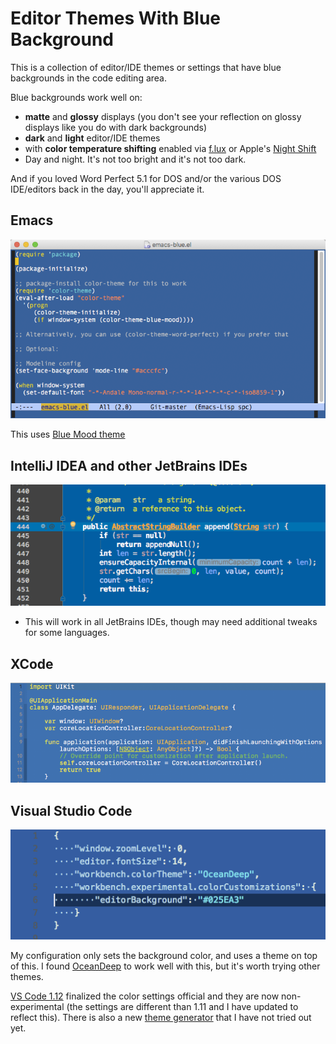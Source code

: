 # Editor Themes With Blue Background #

This is a collection of editor/IDE themes or settings that have blue backgrounds in the code editing area.

Blue backgrounds work well on:

* **matte** and **glossy** displays (you don't see your reflection on glossy displays like you do with dark backgrounds)
* **dark** and **light** editor/IDE themes
* with **color temperature shifting** enabled via [f.lux](https://justgetflux.com/) or Apple's [Night Shift](https://support.apple.com/en-us/HT207513)
* Day and night.  It's not too bright and it's not too dark.

And if you loved Word Perfect 5.1 for DOS and/or the various DOS IDE/editors back in the day, you'll appreciate it.

## Emacs ##

<img src="Emacs/emacs-blue.png"/>

This uses [Blue Mood theme](https://github.com/emacs-jp/replace-colorthemes/blob/master/blue-mood-theme.el)

## IntelliJ IDEA and other JetBrains IDEs ##

<img src="IntellijIDEA/intellij-idea-blue.png"/>

* This will work in all JetBrains IDEs, though may need additional tweaks for some languages.

## XCode ##

<img src="XCode/xcode-blue.png"/>

## Visual Studio Code ##

<img src="VisualStudioCode/vscode-blue.png"/>

My configuration only sets the background color, and uses a theme on top of this.  I found [OceanDeep](https://marketplace.visualstudio.com/items?itemName=pierrenel.theme-oceandeep) to work well with this, but it's worth trying other themes.

[VS Code 1.12](https://code.visualstudio.com/updates/v1_12) finalized the color settings official and they are now non-experimental (the settings are different than 1.11 and I have updated to reflect this).  There is also a new [theme generator](https://github.com/Tyriar/vscode-theme-generator) that I have not tried out yet.
